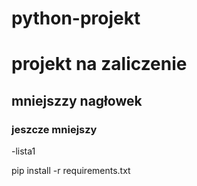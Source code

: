 # python-projekt
# projekt na zaliczenie

## mniejszzy nagłowek

### jeszcze mniejszy

-lista1

pip install -r requirements.txt